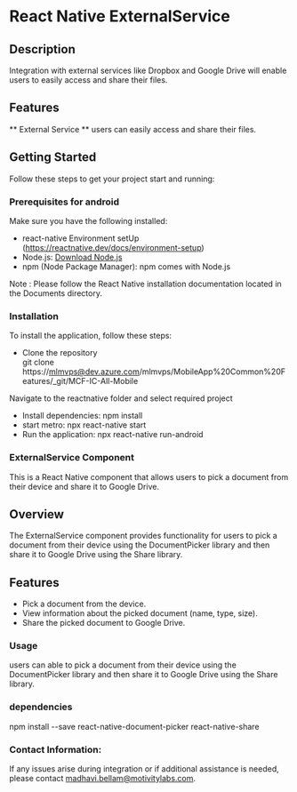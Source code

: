 # React Native ExternalService

## Description 
Integration with external services like Dropbox and Google Drive will enable users to easily access and share their files.

## Features 
 ** External Service **
users can easily access and share their files.
 
## Getting Started
 
Follow these steps to get your project start and running:
### Prerequisites for android

Make sure you have the following installed:
- react-native Environment setUp (https://reactnative.dev/docs/environment-setup)
- Node.js: [Download Node.js](https://nodejs.org/)
- npm (Node Package Manager): npm comes with Node.js

Note : Please follow the React Native installation documentation located in the Documents directory.

### Installation
To install the application, follow these steps:
 
- Clone the repository  
  git clone https://mlmvps@dev.azure.com/mlmvps/MobileApp%20Common%20Features/_git/MCF-IC-All-Mobile

Navigate to the reactnative folder and select required project
- Install dependencies: npm install
- start metro: npx react-native start
- Run the application: npx react-native run-android

### ExternalService Component

This is a React Native component that allows users to pick a document from their device and share it to Google Drive.

## Overview

The ExternalService component provides functionality for users to pick a document from their device using the DocumentPicker library and then share it to Google Drive using the Share library.

## Features

- Pick a document from the device.
- View information about the picked document (name, type, size).
- Share the picked document to Google Drive.

### Usage
users can able to pick a document from their device using the DocumentPicker library and then share it to Google Drive using the Share library.

### dependencies

npm install --save react-native-document-picker react-native-share

### Contact Information:
If any issues arise during integration or if additional assistance is needed, please contact 
madhavi.bellam@motivitylabs.com.


